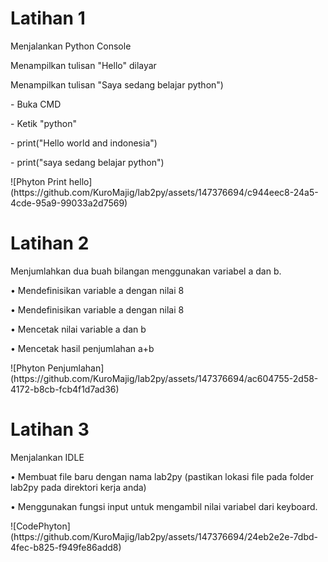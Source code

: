 
<h1>Latihan 1</h1>
<p>Menjalankan Python Console</p>
<p>Menampilkan tulisan "Hello" dilayar</p>
<p>Menampilkan tulisan "Saya sedang belajar python")</p>
<p>- Buka CMD</p>
<p>- Ketik "python"</p>
<p>- print("Hello world and indonesia")</p>
<p>- print("saya sedang belajar python")</p>
![Phyton Print hello](https://github.com/KuroMajig/lab2py/assets/147376694/c944eec8-24a5-4cde-95a9-99033a2d7569)


<h1>Latihan 2</h1>
<p>Menjumlahkan dua buah bilangan menggunakan variabel a dan b.</p>
<p>• Mendefinisikan variable a dengan nilai 8</p>
<p>• Mendefinisikan variable a dengan nilai 8</p>
<p>• Mencetak nilai variable a dan b</p>
<p>• Mencetak hasil penjumlahan a+b</p>
![Phyton Penjumlahan](https://github.com/KuroMajig/lab2py/assets/147376694/ac604755-2d58-4172-b8cb-fcb4f1d7ad36)

<h1>Latihan 3</h1>
<p>Menjalankan IDLE</p>
<p>• Membuat file baru dengan nama lab2py (pastikan lokasi file
pada folder lab2py pada direktori kerja anda)</p>
<p>• Menggunakan fungsi input untuk mengambil nilai variabel dari
keyboard.</p>
![CodePhyton](https://github.com/KuroMajig/lab2py/assets/147376694/24eb2e2e-7dbd-4fec-b825-f949fe86add8)
